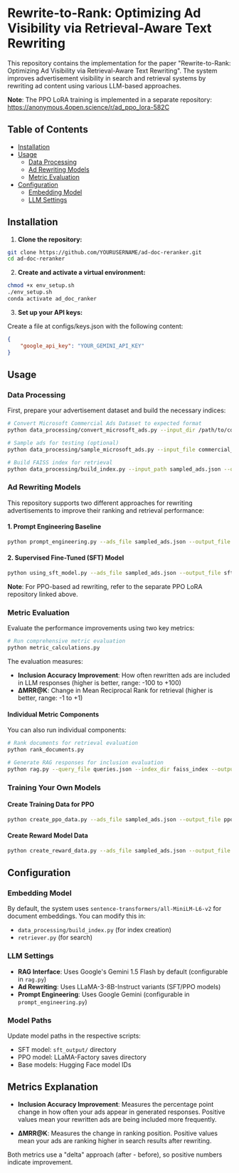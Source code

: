 # Rewrite-to-Rank: Optimizing Ad Visibility via Retrieval-Aware Text Rewriting

This repository contains the implementation for the paper "Rewrite-to-Rank: Optimizing Ad Visibility via Retrieval-Aware Text Rewriting". The system improves advertisement visibility in search and retrieval systems by rewriting ad content using various LLM-based approaches.

**Note**: The PPO LoRA training is implemented in a separate repository: https://anonymous.4open.science/r/ad_ppo_lora-582C

## Table of Contents

- [Installation](#installation)
- [Usage](#usage)
  - [Data Processing](#data-processing)
  - [Ad Rewriting Models](#ad-rewriting-models)
  - [Metric Evaluation](#metric-evaluation)
- [Configuration](#configuration)
  - [Embedding Model](#embedding-model)
  - [LLM Settings](#llm-settings)

## Installation

1. **Clone the repository:**

```bash
git clone https://github.com/YOURUSERNAME/ad-doc-reranker.git
cd ad-doc-reranker
```

2. **Create and activate a virtual environment:**

```bash
chmod +x env_setup.sh
./env_setup.sh
conda activate ad_doc_ranker
```

3. **Set up your API keys:**
    
Create a file at configs/keys.json with the following content:

```json
{
    "google_api_key": "YOUR_GEMINI_API_KEY"
}
```

## Usage

### Data Processing

First, prepare your advertisement dataset and build the necessary indices:

```bash
# Convert Microsoft Commercial Ads Dataset to expected format
python data_processing/convert_microsoft_ads.py --input_dir /path/to/commercial_ads_dataset --output_file commercial_ads.json

# Sample ads for testing (optional)
python data_processing/sample_microsoft_ads.py --input_file commercial_ads.json --output_file sampled_ads.json --sample_size 200

# Build FAISS index for retrieval
python data_processing/build_index.py --input_path sampled_ads.json --output_dir faiss_index_original
```

### Ad Rewriting Models

This repository supports two different approaches for rewriting advertisements to improve their ranking and retrieval performance:

#### 1. Prompt Engineering Baseline
```bash
python prompt_engineering.py --ads_file sampled_ads.json --output_file prompt_rewritten_ads.json
```

#### 2. Supervised Fine-Tuned (SFT) Model
```bash
python using_sft_model.py --ads_file sampled_ads.json --output_file sft_rewritten_ads.json
```

**Note**: For PPO-based ad rewriting, refer to the separate PPO LoRA repository linked above.

### Metric Evaluation

Evaluate the performance improvements using two key metrics:

```bash
# Run comprehensive metric evaluation
python metric_calculations.py
```

The evaluation measures:
- **Inclusion Accuracy Improvement**: How often rewritten ads are included in LLM responses (higher is better, range: -100 to +100)
- **ΔMRR@K**: Change in Mean Reciprocal Rank for retrieval (higher is better, range: -1 to +1)

#### Individual Metric Components

You can also run individual components:

```bash
# Rank documents for retrieval evaluation
python rank_documents.py

# Generate RAG responses for inclusion evaluation
python rag.py --query_file queries.json --index_dir faiss_index --output_file responses.json
```

### Training Your Own Models

#### Create Training Data for PPO
```bash
python create_ppo_data.py --ads_file sampled_ads.json --output_file ppo_training_data.json
```

#### Create Reward Model Data
```bash
python create_reward_data.py --ads_file sampled_ads.json --output_file reward_training_data.json
```

## Configuration

### Embedding Model
By default, the system uses `sentence-transformers/all-MiniLM-L6-v2` for document embeddings. You can modify this in:
- `data_processing/build_index.py` (for index creation)
- `retriever.py` (for search)

### LLM Settings
- **RAG Interface**: Uses Google's Gemini 1.5 Flash by default (configurable in `rag.py`)
- **Ad Rewriting**: Uses LLaMA-3-8B-Instruct variants (SFT/PPO models)
- **Prompt Engineering**: Uses Google Gemini (configurable in `prompt_engineering.py`)

### Model Paths
Update model paths in the respective scripts:
- SFT model: `sft_output/` directory
- PPO model: LLaMA-Factory saves directory
- Base models: Hugging Face model IDs

## Metrics Explanation

- **Inclusion Accuracy Improvement**: Measures the percentage point change in how often your ads appear in generated responses. Positive values mean your rewritten ads are being included more frequently.

- **ΔMRR@K**: Measures the change in ranking position. Positive values mean your ads are ranking higher in search results after rewriting.

Both metrics use a "delta" approach (after - before), so positive numbers indicate improvement.